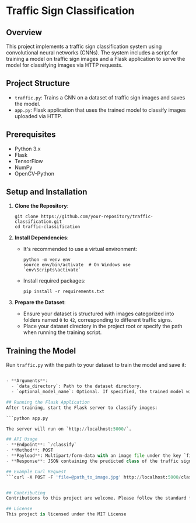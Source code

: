 # Traffic Sign Classification

## Overview
This project implements a traffic sign classification system using convolutional neural networks (CNNs). The system includes a script for training a model on traffic sign images and a Flask application to serve the model for classifying images via HTTP requests.

## Project Structure
- `traffic.py`: Trains a CNN on a dataset of traffic sign images and saves the model.
- `app.py`: Flask application that uses the trained model to classify images uploaded via HTTP.

## Prerequisites
- Python 3.x
- Flask
- TensorFlow
- NumPy
- OpenCV-Python

## Setup and Installation
1. **Clone the Repository**:
    ```
    git clone https://github.com/your-repository/traffic-classification.git
    cd traffic-classification
    ```

2. **Install Dependencies**:
    - It's recommended to use a virtual environment:
        ```
        python -m venv env
        source env/bin/activate  # On Windows use `env\Scripts\activate`
        ```
    - Install required packages:
        ```
        pip install -r requirements.txt
        ```

3. **Prepare the Dataset**:
    - Ensure your dataset is structured with images categorized into folders named `0` to `42`, corresponding to different traffic signs.
    - Place your dataset directory in the project root or specify the path when running the training script.

## Training the Model
Run `traffic.py` with the path to your dataset to train the model and save it:

```python traffic.py /path/to/data_directory

- **Arguments**:
  - `data_directory`: Path to the dataset directory.
  - `optional_model_name`: Optional. If specified, the trained model will be saved with this name. Default is `model.h5.keras`.

## Running the Flask Application
After training, start the Flask server to classify images:

```python app.py

The server will run on `http://localhost:5000/`.

## API Usage
- **Endpoint**: `/classify`
- **Method**: POST
- **Payload**: Multipart/form-data with an image file under the key `file`.
- **Response**: JSON containing the predicted class of the traffic sign.

## Example Curl Request
```curl -X POST -F 'file=@path_to_image.jpg' http://localhost:5000/classify


## Contributing
Contributions to this project are welcome. Please follow the standard fork-pull request workflow.

## License
This project is licensed under the MIT License
